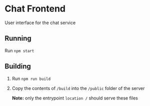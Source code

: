 # Chat Frontend

User interface for the chat service

## Running

Run `npm start`

## Building

1. Run `npm run build`
2. Copy the contents of `/build` into the `/public` folder of the server

	**Note:** only the entrypoint `location /` should serve these files
